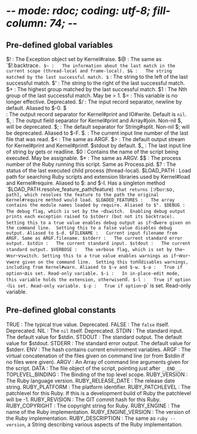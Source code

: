 # -*- mode: rdoc; coding: utf-8; fill-column: 74; -*-

## Pre-defined global variables

$!
:   The Exception object set by Kernel#raise.
$@
:   The same as `$!.backtrace`.
$~
:   The information about the last match in the current scope (thread-local
    and frame-local).
$&
:   The string matched by the last successful match.
$`
:   The string to the left  of the last successful match.
$'
:   The string to the right of the last successful match.
$+
:   The highest group matched by the last successful match.
$1
:   The Nth group of the last successful match. May be > 1.
$=
:   This variable is no longer effective. Deprecated.
$/
:   The input record separator, newline by default. Aliased to $-0.
$\
:   The output record separator for Kernel#print and IO#write. Default is
    `nil`.
$,
:   The output field separator for Kernel#print and Array#join. Non-nil $,
    will be deprecated.
$;
:   The default separator for String#split. Non-nil $; will be deprecated.
    Aliased to $-F.
$.
:   The current input line number of the last file that was read.
$<
:   The same as ARGF.
$>
:   The default output stream for Kernel#print and Kernel#printf. $stdout by
    default.
$_
:   The last input line of string by gets or readline.
$0
:   Contains the name of the script being executed. May be assignable.
$*
:   The same as ARGV.
$$
:   The process number of the Ruby running this script. Same as Process.pid.
$?
:   The status of the last executed child process (thread-local).
$LOAD_PATH
:   Load path for searching Ruby scripts and extension libraries used by
    Kernel#load and Kernel#require. Aliased to $: and $-I. Has a singleton
    method `$LOAD_PATH.resolve_feature_path(feature)` that returns [`:rb` or
    `:so`, path], which resolves the feature to the path the original
    Kernel#require method would load.
$LOADED_FEATURES
:   The array contains the module names loaded by require. Aliased to $".
$DEBUG
:   The debug flag, which is set by the `-d` switch.  Enabling debug output
    prints each exception raised to $stderr (but not its backtrace).  Setting
    this to a true value enables debug output as if `-d` were given on the
    command line.  Setting this to a false value disables debug output.
    Aliased to $-d.
$FILENAME
:   Current input filename from ARGF. Same as ARGF.filename.
$stderr
:   The current standard error output.
$stdin
:   The current standard input.
$stdout
:   The current standard output.
$VERBOSE
:   The verbose flag, which is set by the `-w` or `-v` switch. Setting this to
    a true value enables warnings as if `-w` or `-v` were given on the command
    line.  Setting this to `nil` disables warnings, including from
    Kernel#warn. Aliased to $-v and $-w.
$-a
:   True if option `-a` is set. Read-only variable.
$-i
:   In in-place-edit mode, this variable holds the extension, otherwise `nil`.
$-l
:   True if option `-l` is set. Read-only variable.
$-p
:   True if option `-p` is set. Read-only variable.


## Pre-defined global constants

TRUE
:   The typical true value. Deprecated.
FALSE
:   The `false` itself. Deprecated.
NIL
:   The `nil` itself. Deprecated.
STDIN
:   The standard input. The default value for $stdin.
STDOUT
:   The standard output. The default value for $stdout.
STDERR
:   The standard error output. The default value for $stderr.
ENV
:   The hash contains current environment variables.
ARGF
:   The virtual concatenation of the files given on command line (or from
    $stdin if no files were given).
ARGV
:   An Array of command line arguments given for the script.
DATA
:   The file object of the script, pointing just after `__END__`.
TOPLEVEL_BINDING
:   The Binding of the top level scope.
RUBY_VERSION
:   The Ruby language version.
RUBY_RELEASE_DATE
:   The release date string.
RUBY_PLATFORM
:   The platform identifier.
RUBY_PATCHLEVEL
:   The patchlevel for this Ruby.  If this is a development build of Ruby the
    patchlevel will be -1.
RUBY_REVISION
:   The GIT commit hash for this Ruby.
RUBY_COPYRIGHT
:   The copyright string for Ruby.
RUBY_ENGINE
:   The name of the Ruby implementation.
RUBY_ENGINE_VERSION
:   The version of the Ruby implementation.
RUBY_DESCRIPTION
:   The same as `ruby --version`, a String describing various aspects of the
    Ruby implementation.

